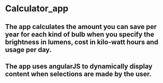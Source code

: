 # Calculator_app
## The app calculates the amount you can save per year for each kind of bulb when you specify the brightness in lumens, cost in kilo-watt hours and usage per day.
## The app uses angularJS to dynamically display content when selections are made by the user.
